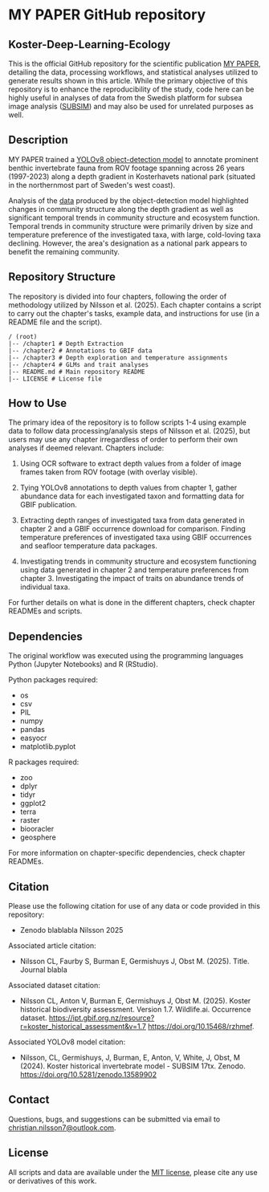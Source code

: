 # MY PAPER GitHub repository

## Koster-Deep-Learning-Ecology

This is the official GitHub repository for the scientific publication [MY PAPER](link.com "MY PAPER"), detailing the data, processing workflows, and statistical analyses utilized to generate results shown in this article. While the primary objective of this repository is to enhance the reproducibility of the study, code here can be highly useful in analyses of data from the Swedish platform for subsea image analysis ([SUBSIM](https://subsim.se/)) and may also be used for unrelated purposes as well.

## Description

MY PAPER trained a [YOLOv8 object-detection model](https://doi.org/10.5281/zenodo.13589902) to annotate prominent benthic invertebrate fauna from ROV footage spanning across 26 years (1997-2023) along a depth gradient in Kosterhavets national park (situated in the northernmost part of Sweden's west coast). 

Analysis of the [data](https://doi.org/10.15468/rzhmef) produced by the object-detection model highlighted changes in community structure along the depth gradient as well as significant temporal trends in community structure and ecosystem function. Temporal trends in community structure were primarily driven by size and temperature preference of the investigated taxa, with large, cold-loving taxa declining. However, the area's designation as a national park appears to benefit the remaining community.

## Repository Structure
The repository is divided into four chapters, following the order of methodology utilized by Nilsson et al. (2025). Each chapter contains a script to carry out the chapter's tasks, example data, and instructions for use (in a README file and the script).

```
/ (root)
|-- /chapter1 # Depth Extraction 
|-- /chapter2 # Annotations to GBIF data 
|-- /chapter3 # Depth exploration and temperature assignments 
|-- /chapter4 # GLMs and trait analyses
|-- README.md # Main repository README 
|-- LICENSE # License file
```

## How to Use

The primary idea of the repository is to follow scripts 1-4 using example data to follow data processing/analysis steps of Nilsson et al. (2025), but users may use any chapter irregardless of order to perform their own analyses if deemed relevant. Chapters include:

1. Using OCR software to extract depth values from a folder of image frames taken from ROV footage (with overlay visible).
   
2. Tying YOLOv8 annotations to depth values from chapter 1, gather abundance data for each investigated taxon and formatting data for GBIF publication.
   
3. Extracting depth ranges of investigated taxa from data generated in chapter 2 and a GBIF occurrence download for comparison. Finding temperature preferences of investigated taxa using GBIF occurrences and seafloor temperature data packages.
   
4. Investigating trends in community structure and ecosystem functioning using data generated in chapter 2 and temperature preferences from chapter 3. Investigating the impact of traits on abundance trends of individual taxa.

For further details on what is done in the different chapters, check chapter READMEs and scripts.

## Dependencies

The original workflow was executed using the programming languages Python (Jupyter Notebooks) and R (RStudio).

Python packages required:
- os
- csv
- PIL
- numpy
- pandas
- easyocr
- matplotlib.pyplot

R packages required:
- zoo
- dplyr
- tidyr
- ggplot2
- terra
- raster
- biooracler
- geosphere

For more information on chapter-specific dependencies, check chapter READMEs.

## Citation

Please use the following citation for use of any data or code provided in this repository:
- Zenodo blablabla Nilsson 2025

Associated article citation:
- Nilsson CL, Faurby S, Burman E, Germishuys J, Obst M. (2025). Title. Journal blabla

Associated dataset citation:
- Nilsson CL, Anton V, Burman E, Germishuys J, Obst M. (2025). Koster historical biodiversity assessment. Version 1.7. Wildlife.ai. Occurrence dataset. https://ipt.gbif.org.nz/resource?r=koster_historical_assessment&v=1.7 https://doi.org/10.15468/rzhmef.

Associated YOLOv8 model citation:
- Nilsson, CL, Germishuys, J, Burman, E, Anton, V, White, J, Obst, M (2024). Koster historical invertebrate model - SUBSIM 17tx. Zenodo. https://doi.org/10.5281/zenodo.13589902

  

## **Contact**
Questions, bugs, and suggestions can be submitted via email to christian.nilsson7@outlook.com.


## **License**
All scripts and data are available under the [MIT license](https://mit-license.org/), please cite any use or derivatives of this work.


